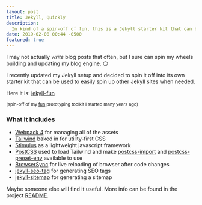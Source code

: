 ```yaml
---
layout: post
title: Jekyll, Quickly
description:
  In kind of a spin-off of fun, this is a Jekyll starter kit that can be used to quickly build out a production-ready Jekyll static site.
date: 2019-02-08 00:44 -0500
featured: true
---
```


I may not actually _write_ blog posts that often, but I sure can spin my wheels building and updating my blog engine. :smirk: 

I recently updated my Jekyll setup and decided to spin it off into its own starter kit that can be used to easily spin up other Jekyll sites when needed.

Here it is: [jekyll-fun](https://github.com/joeybeninghove/jekyll-fun)

<small class="text-grey">(spin-off of my [fun](https://github.com/joeybeninghove/fun) prototyping toolkit I started many years ago)</small>

### What It Includes
- [Webpack 4](https://webpack.js.org/) for managing all of the assets
- [Tailwind](https://tailwindcss.com/) baked in for utility-first CSS
- [Stimulus](https://stimulusjs.org/) as a lightweight javascript framework
- [PostCSS](https://github.com/postcss/postcss) used to load Tailwind and make [postcss-import](https://github.com/postcss/postcss-import) and [postcss-preset-env](https://github.com/csstools/postcss-preset-env) available to use
- [BrowserSync](https://www.browsersync.io/) for live reloading of browser after code changes
- [jekyll-seo-tag](https://github.com/jekyll/jekyll-seo-tag) for generating SEO tags
- [jekyll-sitemap](https://github.com/jekyll/jekyll-sitemap) for generating a sitemap

Maybe someone else will find it useful.  More info can be found in the project [README](https://github.com/joeybeninghove/jekyll-fun/blob/master/README.md).
